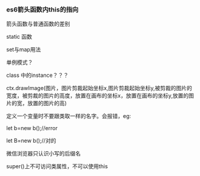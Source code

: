 ### es6箭头函数内this的指向

箭头函数与普通函数的差别

static 函数

set与map用法

单例模式？

 class  中的instance？？？

ctx.drawImage(图片，图片剪裁起始坐标x,图片剪裁起始坐标y,被剪裁的图片的宽度，被剪裁的图片的高度，放置在画布的坐标x，放置在画布的坐标y,放置的图片的宽，放置的图片的高)

定义一个变量时不要跟类取一样的名字。会报错，eg:

let b=new b();//error

let B=new b();//对的

微信浏览器只认识小写的后缀名

super()上不可访问类属性，不可以使用this